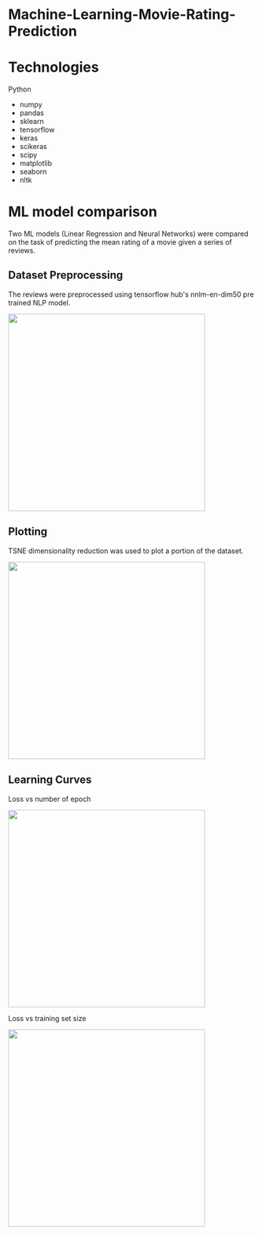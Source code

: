 # Machine-Learning-Movie-Rating-Prediction

# Technologies
Python
  * numpy
  * pandas
  * sklearn
  * tensorflow
  * keras
  * scikeras
  * scipy
  * matplotlib
  * seaborn
  * nltk
  
# ML model comparison
Two ML models (Linear Regression and Neural Networks) were compared on the task of predicting the mean rating of a movie given a series of reviews.

## Dataset Preprocessing
The reviews were preprocessed using tensorflow hub's nnlm-en-dim50 pre trained NLP model.

<img src="https://github.com/grimloc-aduque/Machine-Learning-Movie-Rating-Regression/blob/main/Images/correlation_matrix.png" style="width:400px;"/>

## Plotting
TSNE dimensionality reduction was used to plot a portion of the dataset.

<img src="https://github.com/grimloc-aduque/Machine-Learning-Movie-Rating-Regression/blob/main/Images/tsne_dataset_plot.png" style="width:400px;"/>

## Learning Curves
Loss vs number of epoch

<img src="https://github.com/grimloc-aduque/Machine-Learning-Movie-Rating-Regression/blob/main/Images/loss_vs_epoch.png" style="width:400px;"/>


Loss vs training set size

<img src="https://github.com/grimloc-aduque/Machine-Learning-Movie-Rating-Regression/blob/main/Images/loss_vs_training_set_size.png" style="width:400px;"/>


